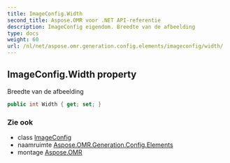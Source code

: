 ```yaml
---
title: ImageConfig.Width
second_title: Aspose.OMR voor .NET API-referentie
description: ImageConfig eigendom. Breedte van de afbeelding
type: docs
weight: 60
url: /nl/net/aspose.omr.generation.config.elements/imageconfig/width/
---
```

## ImageConfig.Width property

Breedte van de afbeelding

```csharp
public int Width { get; set; }
```

### Zie ook

* class [ImageConfig](../)
* naamruimte [Aspose.OMR.Generation.Config.Elements](../../imageconfig/)
* montage [Aspose.OMR](../../../)



